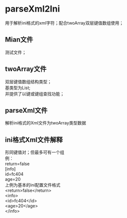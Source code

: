 # parseXml2Ini
用于解析ini格式的xml字符；配合twoArray双层键值数组使用；

## Mian文件
测试文件；

## twoArray文件
双层键值数组结构类型；<br>
基类型为List;<br>
并提供了以键或键组查找功能；

## parseXml文件
解析ini格式的Xml文件为twoArray类型数据

## ini格式Xml文件解释
形同键值对；但最多可有一个组<br>
例：<br>
return=false<br>
[info]<br>
id=fc404<br>
age=20<br>
上例为基本的ini配置文件格式<br>
\<return\>false\</return\><br>
\<info\><br>
\<id\>fc404\</id\><br>
\<age\>20\</age\><br>
\</info\><br>
